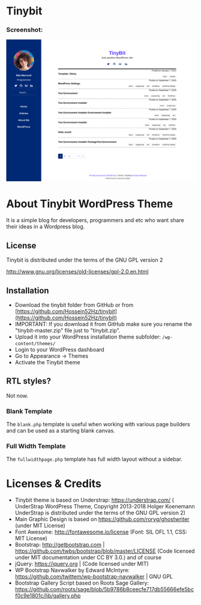 # Tinybit

### Screenshot:
![Screenshot](screenshot.png)

# About Tinybit WordPress Theme

It is a simple blog for developers, programmers and etc who want share their ideas in a Wordpress blog.

## License
Tinybit is distributed under the terms of the GNU GPL version 2

http://www.gnu.org/licenses/old-licenses/gpl-2.0.en.html



## Installation

- Download the tinybit folder from GitHub or from [https://github.com/Hossein52Hz/tinybit](https://github.com/Hossein52Hz/tinybit)
- IMPORTANT: If you download it from GitHub make sure you rename the "tinybit-master.zip" file just to "tinybit.zip".
- Upload it into your WordPress installation theme subfolder: `/wp-content/themes/`
- Login to your WordPress dashboard
- Go to Appearance → Themes
- Activate the Tinybit theme

## RTL styles?
Not now.


### Blank Template

The `blank.php` template is useful when working with various page builders and can be used as a starting blank canvas.

### Full Width Template

The `fullwidthpage.php` template has full width layout without a sidebar.

Licenses & Credits
=
- Tinybit theme is based on Understrap: https://understrap.com/ (
UnderStrap WordPress Theme, Copyright 2013-2018 Holger Koenemann UnderStrap is distributed under the terms of the GNU GPL version 2)
- Main Graphic Design is based on https://github.com/roryg/ghostwriter (under MIT License)
- Font Awesome: http://fontawesome.io/license (Font: SIL OFL 1.1, CSS: MIT License)
- Bootstrap: http://getbootstrap.com | https://github.com/twbs/bootstrap/blob/master/LICENSE (Code licensed under MIT documentation under CC BY 3.0.)
and of course
- jQuery: https://jquery.org | (Code licensed under MIT)
- WP Bootstrap Navwalker by Edward McIntyre: https://github.com/twittem/wp-bootstrap-navwalker | GNU GPL
- Bootstrap Gallery Script based on Roots Sage Gallery: https://github.com/roots/sage/blob/5b9786b8ceecfe717db55666efe5bcf0c9e1801c/lib/gallery.php

